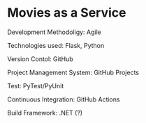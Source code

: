 # Movies as a Service

Development Methodoligy: Agile

Technologies used: Flask, Python

Version Contol: GitHub

Project Management System: GitHub Projects

Test: PyTest/PyUnit

Continuous Integration: GitHub Actions

Build Framework: .NET (?)
